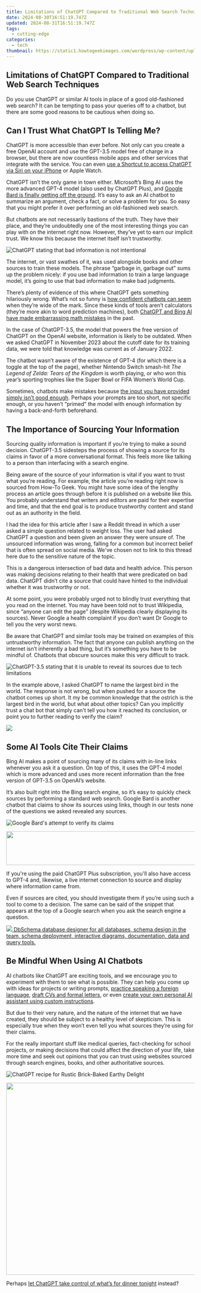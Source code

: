 ```yaml
---
title: Limitations of ChatGPT Compared to Traditional Web Search Techniques
date: 2024-08-30T16:51:19.747Z
updated: 2024-08-31T16:51:19.747Z
tags:
  - cutting-edge
categories:
  - tech
thumbnail: https://static1.howtogeekimages.com/wordpress/wp-content/uploads/2023/12/chatgpt_lying.jpg
---
```


## Limitations of ChatGPT Compared to Traditional Web Search Techniques

Do you use ChatGPT or similar AI tools in place of a good old-fashioned web search? It can be tempting to pass your queries off to a chatbot, but there are some good reasons to be cautious when doing so.

##  Can I Trust What ChatGPT Is Telling Me?

 ChatGPT is more accessible than ever before. Not only can you create a free OpenAI account and use the GPT-3.5 model free of charge in a browser, but there are now countless mobile apps and other services that integrate with the service. You can even [use a Shortcut to access ChatGPT via Siri on your iPhone](https://remote-screen-capture.techidaily.com/updated-win10-gaming-sessions-best-recording-approaches/) or Apple Watch.

 ChatGPT isn’t the only game in town either. Microsoft’s Bing AI uses the more advanced GPT-4 model (also used by ChatGPT Plus), and [Google Bard is finally getting off the ground](https://visual-screen-recording.techidaily.com/updated-comprehensive-guide-to-capturing-lol-showdowns-for-2024/). It’s easy to ask an AI chatbot to summarize an argument, check a fact, or solve a problem for you. So easy that you might prefer it over performing an old-fashioned web search.

 But chatbots are not necessarily bastions of the truth. They have their place, and they’re undoubtedly one of the most interesting things you can play with on the internet right now. However, they’ve yet to earn our implicit trust. We know this because the internet itself isn’t trustworthy.

![ChatGPT stating that bad information is not intentional](https://static1.howtogeekimages.com/wordpress/wp-content/uploads/2023/11/chat_gpt_truth.png) 

 The internet, or vast swathes of it, was used alongside books and other sources to train these models. The phrase “garbage in, garbage out” sums up the problem nicely: if you use bad information to train a large language model, it’s going to use that bad information to make bad judgments.

 There’s plenty of evidence of this where ChatGPT gets something hilariously wrong. What’s not so funny is [how confident chatbots can seem](https://youtube-help.techidaily.com/free-method-to-record-your-youtube-watching-experience-for-2024/) when they’re wide of the mark. Since these kinds of tools aren’t calculators (they’re more akin to word prediction machines), both [ChatGPT and Bing AI have made embarrassing math mistakes](https://win-blog.techidaily.com/1722998864296-persistently-unresponsive-heres-how-to-fix-the-latest-freezing-issues-in-new-world/) in the past.

 In the case of ChatGPT-3.5, the model that powers the free version of ChatGPT on the OpenAI website, information is likely to be outdated. When we asked ChatGPT in November 2023 about the cutoff date for its training data, we were told that knowledge was current as of January 2022.

 The chatbot wasn’t aware of the existence of GPT-4 (for which there is a toggle at the top of the page), whether Nintendo Switch smash-hit _The Legend of Zelda: Tears of the Kingdom_ is worth playing, or who won this year’s sporting trophies like the Super Bowl or FIFA Women’s World Cup.

 Sometimes, chatbots make mistakes because [the input you have provided simply isn’t good enough](https://fake-location.techidaily.com/in-2024-6-ways-to-change-spotify-location-on-your-realme-v30t-drfone-by-drfone-virtual-android/). Perhaps your prompts are too short, not specific enough, or you haven’t “primed” the model with enough information by having a back-and-forth beforehand.

##  The Importance of Sourcing Your Information

 Sourcing quality information is important if you’re trying to make a sound decision. ChatGPT-3.5 sidesteps the process of showing a source for its claims in favor of a more conversational format. This feels more like talking to a person than interfacing with a search engine.

 Being aware of the source of your information is vital if you want to trust what you’re reading. For example, the article you’re reading right now is sourced from How-To Geek. You might have some idea of the lengthy process an article goes through before it is published on a website like this. You probably understand that writers and editors are paid for their expertise and time, and that the end goal is to produce trustworthy content and stand out as an authority in the field.

 I had the idea for this article after I saw a Reddit thread in which a user asked a simple question related to weight loss. The user had asked ChatGPT a question and been given an answer they were unsure of. The unsourced information was wrong, falling for a common but incorrect belief that is often spread on social media. We've chosen not to link to this thread here due to the sensitive nature of the topic.

 This is a dangerous intersection of bad data and health advice. This person was making decisions relating to their health that were predicated on bad data. ChatGPT didn’t cite a source that could have hinted to the individual whether it was trustworthy or not.

 At some point, you were probably urged not to blindly trust everything that you read on the internet. You may have been told not to trust Wikipedia, since “anyone can edit the page” (despite Wikipedia clearly displaying its sources). Never Google a health complaint if you don’t want Dr Google to tell you the very worst news.

 Be aware that ChatGPT and similar tools may be trained on examples of this untrustworthy information. The fact that anyone can publish anything on the internet isn’t inherently a bad thing, but it’s something you have to be mindful of. Chatbots that obscure sources make this very difficult to track.

![ChatGPT-3.5 stating that it is unable to reveal its sources due to tech limitations](https://static1.howtogeekimages.com/wordpress/wp-content/uploads/2023/11/chatgpt_sources.png) 

 In the example above, I asked ChatGPT to name the largest bird in the world. The response is not wrong, but when pushed for a source the chatbot comes up short. It my be common knowledge that the ostrich is the largest bird in the world, but what about other topics? Can you implicitly trust a chat bot that simply can't tell you how it reached its conclusion, or point you to further reading to verify the claim?

<!-- affiliate ads begin -->
<a href="https://shop.mondly.com/affiliate.php?ACCOUNT=ATISTUDI&AFFILIATE=108875&PATH=https%3A%2F%2Fwww.mondly.com%3FAFFILIATE%3D108875%26RESOURCE%3D%2BBusiness%2B970x90%2B"><img src="https://secure.avangate.com/images/merchant/69c418c33ec2e1a4267fa9bb77fa1428/business-970x90.gif" border="0"></a>
<!-- affiliate ads end -->
##  Some AI Tools Cite Their Claims

 Bing AI makes a point of sourcing many of its claims with in-line links whenever you ask it a question. On top of this, it uses the GPT-4 model which is more advanced and uses more recent information than the free version of GPT-3.5 on OpenAI’s website.

 It’s also built right into the Bing search engine, so it’s easy to quickly check sources by performing a standard web search. Google Bard is another chatbot that claims to show its sources using links, though in our tests none of the questions we asked revealed any sources.

![Google Bard's attempt to verify its claims](https://static1.howtogeekimages.com/wordpress/wp-content/uploads/2023/11/google_bard_sources.png) 

<!-- affiliate ads begin -->
<a href="https://natural-cycles.sjv.io/c/5597632/2072200/17885" target="_top" id="2072200"><img src="//a.impactradius-go.com/display-ad/17885-2072200" border="0" alt="" width="728" height="90"/></a><img height="0" width="0" src="https://imp.pxf.io/i/5597632/2072200/17885" style="position:absolute;visibility:hidden;" border="0" />
<!-- affiliate ads end -->
 If you're using the paid ChatGPT Plus subscription, you'll also have access to GPT-4 and, likewise, a live internet connection to source and display where information came from.

 Even if sources are cited, you should investigate them if you’re using such a tool to come to a decision. The same can be said of the snippet that appears at the top of a Google search when you ask the search engine a question.

<!-- affiliate ads begin -->
<a href="https://shop.dbschema.com/order/checkout.php?PRODS=19867419&QTY=1&AFFILIATE=108875&CART=1"> <img src="https://secure.avangate.com/images/merchant/176b22bab4e94a28619ca2433b2ef241/products/1_icon256.png" border="0">
DbSchema database designer for all databases, schema design in the team, schema deployment, interactive diagrams, documentation, data and query tools. </a>
<!-- affiliate ads end -->
##  Be Mindful When Using AI Chatbots

 AI chatbots like ChatGPT are exciting tools, and we encourage you to experiment with them to see what is possible. They can help you come up with ideas for projects or writing prompts, [practice speaking a foreign language](https://phone-solutions.techidaily.com/how-to-bypass-google-frp-on-redmi-k70e-by-drfone-android-unlock-remove-google-frp/), [draft CVs and formal letters](https://facebook-clips.techidaily.com/updated-achieve-higher-interactions-mastering-the-art-of-square-videos-for-2024/), or even [create your own personal AI assistant using custom instructions](https://facebook-video-content.techidaily.com/new-mastering-monetization-a-beginners-guide-to-facebook-revenue-for-2024/).

 But due to their very nature, and the nature of the internet that we have created, they should be subject to a healthy level of skepticism. This is especially true when they won’t even tell you what sources they’re using for their claims.

 For the really important stuff like medical queries, fact-checking for school projects, or making decisions that could affect the direction of your life, take more time and seek out opinions that you can trust using websites sourced through search engines, books, and other authoritative sources.

![ChatGPT recipe for Rustic Brick-Baked Earthy Delight](https://static1.howtogeekimages.com/wordpress/wp-content/uploads/2023/11/chatgpt_recipe.png) 

<!-- affiliate ads begin -->
<a href="https://ephamedtechinc.pxf.io/c/5597632/2095369/26400" target="_top" id="2095369"><img src="//a.impactradius-go.com/display-ad/26400-2095369" border="0" alt="" width="1024" height="512"/></a><img height="0" width="0" src="https://imp.pxf.io/i/5597632/2095369/26400" style="position:absolute;visibility:hidden;" border="0" />
<!-- affiliate ads end -->
 Perhaps [let ChatGPT take control of what’s for dinner tonight](https://win-dash.techidaily.com/how-to-update-your-amd-radeon-graphics-card-drivers-effectively/) instead?

<ins class="adsbygoogle"
     style="display:block"
     data-ad-format="autorelaxed"
     data-ad-client="ca-pub-7571918770474297"
     data-ad-slot="1223367746"></ins>



<ins class="adsbygoogle"
     style="display:block"
     data-ad-client="ca-pub-7571918770474297"
     data-ad-slot="8358498916"
     data-ad-format="auto"
     data-full-width-responsive="true"></ins>


